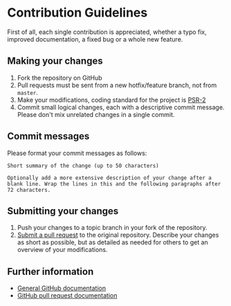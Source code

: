 Contribution Guidelines
=======================

First of all, each single contribution is appreciated, whether a typo fix,
improved documentation, a fixed bug or a whole new feature.

## Making your changes

 1. Fork the repository on GitHub
 2. Pull requests must be sent from a new hotfix/feature branch, not from `master`.
 3. Make your modifications, coding standard for the project is [PSR-2](https://github.com/php-fig/fig-standards/blob/master/accepted/PSR-2-coding-style-guide.md)
 4. Commit small logical changes, each with a descriptive commit message.
    Please don't mix unrelated changes in a single commit.

## Commit messages

Please format your commit messages as follows:

    Short summary of the change (up to 50 characters)

    Optionally add a more extensive description of your change after a
    blank line. Wrap the lines in this and the following paragraphs after
    72 characters.

## Submitting your changes

 1. Push your changes to a topic branch in your fork of the repository.
 2. [Submit a pull request][pr] to the original repository.
    Describe your changes as short as possible, but as detailed as needed for
    others to get an overview of your modifications.

## Further information

 * [General GitHub documentation][gh-help]
 * [GitHub pull request documentation][gh-pr]

 [gh-help]: https://help.github.com
 [gh-pr]:   https://help.github.com/send-pull-requests
 [issue]:   https://github.com/helios-ag/FMSummernoteBundle/issues/new
 [pr]:      https://github.com/helios-ag/FMSummernoteBundle/pull/new
